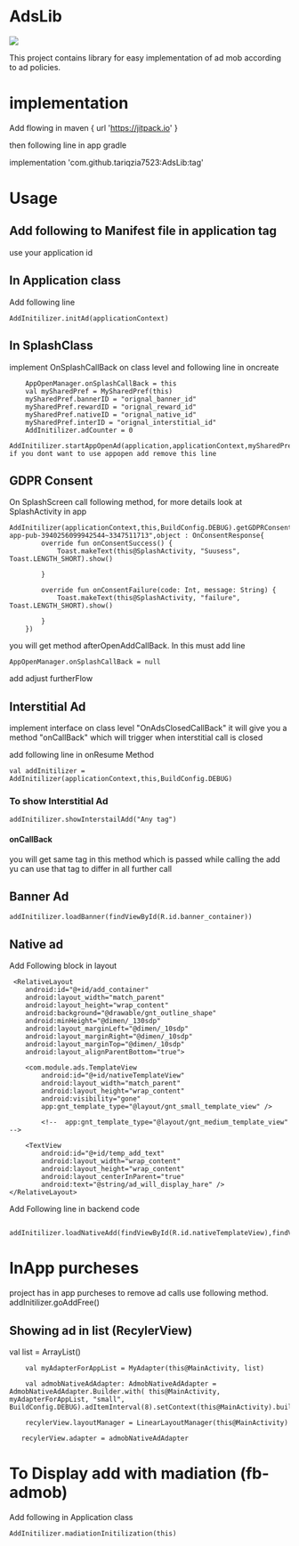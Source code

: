 # AdsLib

[![](https://jitpack.io/v/tariqzia7523/Adslib.svg)](https://jitpack.io/#tariqzia7523/Adslib)


 
This project contains library for easy implementation of ad mob according to ad policies.
 
 
 # implementation 
 Add flowing in 
  maven { url 'https://jitpack.io' }
  
  then following line in app gradle
  
 implementation 'com.github.tariqzia7523:AdsLib:tag'

# Usage

## Add following to Manifest file in application tag 
use your application id

<meta-data
      android:name="com.google.android.gms.ads.APPLICATION_ID"
      android:value="ca-app-pub-3940256099942544~3347511713" />

## In Application class
Add following line

    AddInitilizer.initAd(applicationContext)

## In SplashClass
implement OnSplashCallBack on class level and following line in oncreate

        AppOpenManager.onSplashCallBack = this
        val mySharedPref = MySharedPref(this)
        mySharedPref.bannerID = "orignal_banner_id"
        mySharedPref.rewardID = "orignal_reward_id"
        mySharedPref.nativeID = "orignal_native_id"
        mySharedPref.interID = "orignal_interstitial_id"
        AddInitilizer.adCounter = 0
        AddInitilizer.startAppOpenAd(application,applicationContext,mySharedPref,true)// if you dont want to use appopen add remove this line

## GDPR Consent

On SplashScreen call following method, for more details look at SplashActivity in app

    AddInitilizer(applicationContext,this,BuildConfig.DEBUG).getGDPRConsent(application,applicationContext,"ca-app-pub-3940256099942544~3347511713",object : OnConsentResponse{
            override fun onConsentSuccess() {
                Toast.makeText(this@SplashActivity, "Suusess", Toast.LENGTH_SHORT).show()
               
            }

            override fun onConsentFailure(code: Int, message: String) {
                Toast.makeText(this@SplashActivity, "failure", Toast.LENGTH_SHORT).show()
                
            }
        })

[//]: # (For older versions )

[//]: # (And if you need to use interstial add which will be required in most of cases)

[//]: # ()
[//]: # (    AddInitilizer&#40;applicationContext,this,BuildConfig.DEBUG&#41;.loadIntersitialAdd&#40;&#41;)

[//]: # ( )

you will get method afterOpenAddCallBack. In this must add line

    AppOpenManager.onSplashCallBack = null

add adjust furtherFlow 


## Interstitial Ad

implement interface on class level "OnAdsClosedCallBack" 
it will give you a method "onCallBack" which will trigger when interstitial call is closed

add following line in onResume Method

    val addInitilizer = AddInitilizer(applicationContext,this,BuildConfig.DEBUG)

### To show Interstitial Ad

    addInitilizer.showInterstailAdd("Any tag")

[//]: # (for older verion)

[//]: # ()
[//]: # (    if&#40;!addInitilizer.showInterstailAdd&#40;"Any tag"&#41;&#41;{)

[//]: # (        Log.e&#40;"***InACt","Add not calleed"&#41;)

[//]: # (    })

#### onCallBack

you will get same tag in this method which is passed while calling the add yu can use that tag to differ in all further call

## Banner Ad

    addInitilizer.loadBanner(findViewById(R.id.banner_container))

## Native ad

Add Following block in layout

     <RelativeLayout
        android:id="@+id/add_container"
        android:layout_width="match_parent"
        android:layout_height="wrap_content"
        android:background="@drawable/gnt_outline_shape"
        android:minHeight="@dimen/_130sdp"
        android:layout_marginLeft="@dimen/_10sdp"
        android:layout_marginRight="@dimen/_10sdp"
        android:layout_marginTop="@dimen/_10sdp"
        android:layout_alignParentBottom="true">

        <com.module.ads.TemplateView
            android:id="@+id/nativeTemplateView"
            android:layout_width="match_parent"
            android:layout_height="wrap_content"
            android:visibility="gone"
            app:gnt_template_type="@layout/gnt_small_template_view" />

            <!--  app:gnt_template_type="@layout/gnt_medium_template_view"  -->

        <TextView
            android:id="@+id/temp_add_text"
            android:layout_width="wrap_content"
            android:layout_height="wrap_content"
            android:layout_centerInParent="true"
            android:text="@string/ad_will_display_hare" />
    </RelativeLayout>

Add Following line in backend code

     addInitilizer.loadNativeAdd(findViewById(R.id.nativeTemplateView),findViewById(R.id.temp_add_text),findViewById(R.id.add_container))



# InApp purcheses
project has in app purcheses to remove ad calls use following method.
addInitilizer.goAddFree()


## Showing ad in list (RecylerView)

  val list = ArrayList<String>()
 
        val myAdapterForAppList = MyAdapter(this@MainActivity, list)
 
        val admobNativeAdAdapter: AdmobNativeAdAdapter = AdmobNativeAdAdapter.Builder.with( this@MainActivity, myAdapterForAppList, "small", BuildConfig.DEBUG).adItemInterval(8).setContext(this@MainActivity).build()
 
        recylerView.layoutManager = LinearLayoutManager(this@MainActivity)
 
       recylerView.adapter = admobNativeAdAdapter

# To Display add with madiation (fb-admob)

 Add following in Application class
    
    AddInitilizer.madiationInitilization(this)





 



